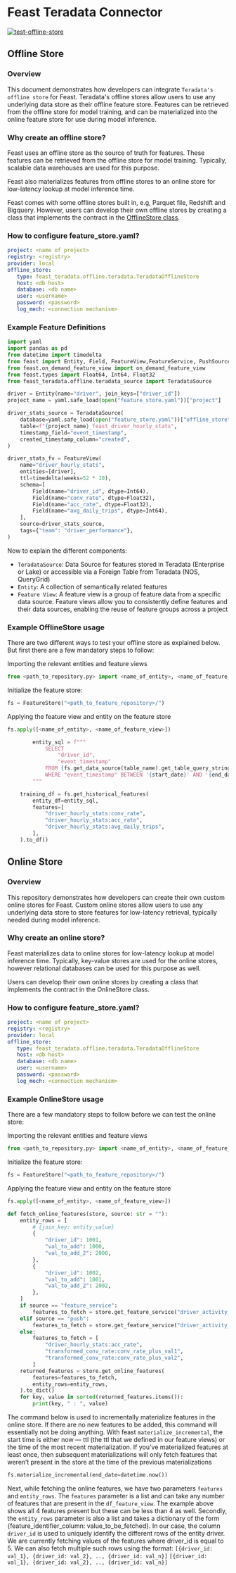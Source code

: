 # Feast Teradata Connector
[![test-offline-store](https://github.com/feast-dev/feast-custom-offline-store-demo/actions/workflows/test_custom_offline_store.yml/badge.svg?branch=main)](https://github.com/feast-dev/feast-custom-offline-store-demo/actions/workflows/test_custom_offline_store.yml)

## Offline Store

### Overview

This document demonstrates how developers can integrate `Teradata's offline store` for Feast.
Teradata's offline stores allow users to use any underlying data store as their offline feature store. Features can be retrieved from the offline store for model training, and can be materialized into the online feature store for use during model inference. 


### Why create an offline store?

Feast uses an offline store as the source of truth for features. These features can be retrieved from the offline store for model training. Typically, scalable data warehouses are used for this purpose.
 
Feast also materializes features from offline stores to an online store for low-latency lookup at model inference time. 

Feast comes with some offline stores built in, e.g, Parquet file, Redshift and Bigquery. However, users can develop their own offline stores by creating a class that implements the contract in the [OfflineStore class](https://github.com/feast-dev/feast/blob/5e61a6f17c3b52f20b449214a4bb56bafa5cfcbc/sdk/python/feast/infra/offline_stores/offline_store.py#L41).

### How to configure feature_store.yaml?

```yaml
project: <name of project>
registry: <registry>
provider: local
offline_store:
   type: feast_teradata.offline.teradata.TeradataOfflineStore
   host: <db host>
   database: <db name>
   user: <username>
   password: <password>
   log_mech: <connection mechanism>
```

### Example Feature Definitions

```python
import yaml
import pandas as pd
from datetime import timedelta
from feast import Entity, Field, FeatureView,FeatureService, PushSource,RequestSource
from feast.on_demand_feature_view import on_demand_feature_view
from feast.types import Float64, Int64, Float32
from feast_teradata.offline.teradata_source import TeradataSource

driver = Entity(name="driver", join_keys=["driver_id"])
project_name = yaml.safe_load(open("feature_store.yaml"))["project"]

driver_stats_source = TeradataSource(
    database=yaml.safe_load(open("feature_store.yaml"))["offline_store"]["database"],
    table=f"{project_name}_feast_driver_hourly_stats",
    timestamp_field="event_timestamp",
    created_timestamp_column="created",
)

driver_stats_fv = FeatureView(
    name="driver_hourly_stats",
    entities=[driver],
    ttl=timedelta(weeks=52 * 10),
    schema=[
        Field(name="driver_id", dtype=Int64),
        Field(name="conv_rate", dtype=Float32),
        Field(name="acc_rate", dtype=Float32),
        Field(name="avg_daily_trips", dtype=Int64),
    ],
    source=driver_stats_source,
    tags={"team": "driver_performance"},
)

```

Now to explain the different components:

* `TeradataSource`:  Data Source for features stored in Teradata (Enterprise or Lake) or accessible via a Foreign Table from Teradata (NOS, QueryGrid)
* `Entity`: A collection of semantically related features
* `Feature View`: A feature view is a group of feature data from a specific data source. Feature views allow you to consistently define features and their data sources, enabling the reuse of feature groups across a project

### Example OfflineStore usage

There are two different ways to test your offline store as explained below. 
But first there are a few mandatory steps to follow:

Importing the relevant entities and feature views
```python
from <path_to_repository.py> import <name_of_entity>, <name_of_feature_view>
```

Initialize the feature store:
```python
fs = FeatureStore("<path_to_feature_repository>/")
```

Applying the feature view and entity on the feature store
```python
fs.apply([<name_of_entity>, <name_of_feature_view>])
```


```python
        entity_sql = f"""
            SELECT
                "driver_id",
                "event_timestamp"
            FROM {fs.get_data_source(table_name).get_table_query_string()}
            WHERE "event_timestamp" BETWEEN '{start_date}' AND '{end_date}'
        """

    training_df = fs.get_historical_features(
        entity_df=entity_sql,
        features=[
            "driver_hourly_stats:conv_rate",
            "driver_hourly_stats:acc_rate",
            "driver_hourly_stats:avg_daily_trips",
        ],
    ).to_df()
```

## Online Store

### Overview

This repository demonstrates how developers can create their own custom online stores for Feast. 
Custom online stores allow users to use any underlying data store to store features for low-latency retrieval, typically needed during model inference.

### Why create an online store?

Feast materializes data to online stores for low-latency lookup at model inference time. Typically, key-value stores are used for the online stores, however relational databases can be used for this purpose as well.

Users can develop their own online stores by creating a class that implements the contract in the OnlineStore class.

### How to configure feature_store.yaml?

```yaml
project: <name of project>
registry: <registry>
provider: local
offline_store:
   type: feast_teradata.offline.teradata.TeradataOfflineStore
   host: <db host>
   database: <db name>
   user: <username>
   password: <password>
   log_mech: <connection mechanism>
```

### Example OnlineStore usage

There are a few mandatory steps to follow before we can test the online store:

Importing the relevant entities and feature views
```python
from <path_to_repository.py> import <name_of_entity>, <name_of_feature_view>
```

Initialize the feature store:
```python
fs = FeatureStore("<path_to_feature_repository>/")
```

Applying the feature view and entity on the feature store
```python
fs.apply([<name_of_entity>, <name_of_feature_view>])
```

```python
def fetch_online_features(store, source: str = ""):
    entity_rows = [
        # {join_key: entity_value}
        {
            "driver_id": 1001,
            "val_to_add": 1000,
            "val_to_add_2": 2000,
        },
        {
            "driver_id": 1002,
            "val_to_add": 1001,
            "val_to_add_2": 2002,
        },
    ]
    if source == "feature_service":
        features_to_fetch = store.get_feature_service("driver_activity_v1")
    elif source == "push":
        features_to_fetch = store.get_feature_service("driver_activity_v3")
    else:
        features_to_fetch = [
            "driver_hourly_stats:acc_rate",
            "transformed_conv_rate:conv_rate_plus_val1",
            "transformed_conv_rate:conv_rate_plus_val2",
        ]
    returned_features = store.get_online_features(
        features=features_to_fetch,
        entity_rows=entity_rows,
    ).to_dict()
    for key, value in sorted(returned_features.items()):
        print(key, " : ", value)
```

The command below is used to incrementally materialize features in the online store. 
If there are no new features to be added, this command will essentially not be doing
anything. With feast `materialize_incremental`, the start time is either now — ttl 
(the ttl that we defined in our feature views) or the time of the most recent 
materialization. If you’ve materialized features at least once, then subsequent 
materializations will only fetch features that weren’t present in the store at 
the time of the previous materializations

```python
fs.materialize_incremental(end_date=datetime.now())
```

Next, while fetching the online features, we have two parameters `features` and
`entity_rows`. The `features` parameter is a list and can take any number of features
that are present in the `df_feature_view`. The example above shows all 4 features present
but these can be less than 4 as well. Secondly, the `entity_rows` parameter is also
a list and takes a dictionary of the form {feature_identifier_column: value_to_be_fetched}.
In our case, the column `driver_id` is used to uniquely identify the different rows
of the entity driver. We are currently fetching values of the features where driver_id
is equal to 5. We can also fetch multiple such rows using the format: 
`[{driver_id: val_1}, {driver_id: val_2}, .., {driver_id: val_n}]`
`[{driver_id: val_1}, {driver_id: val_2}, .., {driver_id: val_n}]`